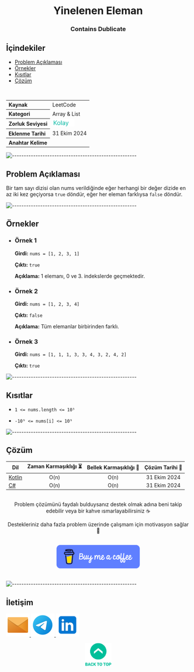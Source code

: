 <h1 align="center">
Yinelenen Eleman<a name="article-top"></a>
</h1>
<h3 align="center">Contains Dublicate</h3>

## İçindekiler

- [Problem Açıklaması](#problem-açıklaması)
- [Örnekler](#örnekler)
- [Kısıtlar](#kısıtlar)
- [Çözüm](#çözüm)

<br>

<table>
  <tr>
    <th style="text-align: left; font-weight: bold;">Kaynak</th>
    <td style="text-align: left;">LeetCode</td>
  </tr>
  <tr>
    <th style="text-align: left; font-weight: bold;">Kategori</th>
    <td style="text-align: left;">Array & List</td>
  </tr>
  <tr>
    <th style="text-align: left; font-weight: bold;">Zorluk Seviyesi</th>
    <td style="text-align: left;"> <img src="../0) İçerik Resources/Zorluk Seviyeleri/Kolay.png" alt="Kolay" height="20"/> </td>
  </tr>
  <tr>
    <th style="text-align: left; font-weight: bold;">Eklenme Tarihi</th>
    <td style="text-align: left;">31 Ekim 2024</td>
  </tr>
  <tr>
    <th style="text-align: left; font-weight: bold;">Anahtar Kelime</th>
    <td style="text-align: left;"></td>
  </tr>
</table>


![-----------------------------------------------------](../../Readme%20Resources/Çizgi.png)

## Problem Açıklaması 

Bir tam sayı dizisi olan nums verildiğinde eğer herhangi bir değer dizide en az iki kez geçiyorsa
`true` döndür, eğer her eleman farklıysa `false` döndür.


![-----------------------------------------------------](../../Readme%20Resources/Çizgi.png)

## Örnekler

- ### Örnek 1

  **Girdi:** `nums = [1, 2, 3, 1]`

  **Çıktı:** `true`

  **Açıklama:** 1 elemanı, 0 ve 3. indekslerde geçmektedir.

- ### Örnek 2

  **Girdi:** `nums = [1, 2, 3, 4]`

  **Çıktı:** `false`

  **Açıklama:** Tüm elemanlar birbirinden farklı.

- ### Örnek 3

  **Girdi:** `nums = [1, 1, 1, 3, 3, 4, 3, 2, 4, 2]`

  **Çıktı:** `true`


![-----------------------------------------------------](../../Readme%20Resources/Çizgi.png)

## Kısıtlar

- `1 <= nums.length <= 10⁵`

- `-10⁹ <= nums[i] <= 10⁹`


![-----------------------------------------------------](../../Readme%20Resources/Çizgi.png)

## Çözüm

<table>
  <thead>
    <tr>
      <th>Dil</th>
      <th>Zaman Karmaşıklığı ⏳</th>
      <th>Bellek Karmaşıklığı 🧠</th>
      <th>Çözüm Tarihi 📅</th>
    </tr>
  </thead>
  <tbody>
    <tr>
      <td> <a href="./Kotlin.kt" target="_blank">Kotlin</a> </td>
      <td align="center">O(n)</td>
      <td align="center">O(n)</td>
      <td align="center">31 Ekim 2024</td>
    </tr>
    <tr>
      <td> <a href="./CSharp.cs" target="_blank">C#</a> </td>
      <td align="center">O(n)</td>
      <td align="center">O(n)</td>
      <td align="center">31 Ekim 2024</td>
    </tr>
  </tbody>
</table>

<br>

<div align="center">
Problem çözümünü faydalı bulduysanız destek olmak adına beni takip edebilir veya bir kahve ısmarlayabilirsiniz ☕

Destekleriniz daha fazla problem üzerinde çalışmam için motivasyon sağlar 🚀
</div>

<br>

<div align="center">
  <a href="https://buymeacoffee.com/mustafatoktas" target="_blank"> <img src="../../Readme Resources/İletişim/Buy Me a Coffee.png" alt="Buy Me a Coffee" height="64"/> </a>
</div>

<br>


![-----------------------------------------------------](../../Readme%20Resources/Çizgi.png)

## İletişim

<a href="mailto:info@mustafatoktas.com"              target="_blank"> <img src="../../Readme Resources/İletişim/Mail.png"     alt="Mail"     width="64"/> </a>
<a href="https://t.me/mustafatoktas00"               target="_blank"> <img src="../../Readme Resources/İletişim/Telegram.png" alt="Telegram" width="64"/> </a>
<a href="https://www.linkedin.com/in/mustafatoktas/" target="_blank"> <img src="../../Readme Resources/İletişim/LinkedIn.png" alt="LinkedIn" width="64"/> </a>

<p align="center">
  <a href="#article-top"> <img src="../../Readme Resources/Back to Top.png" alt="Back to Top" height="64"/> </a>
</p>